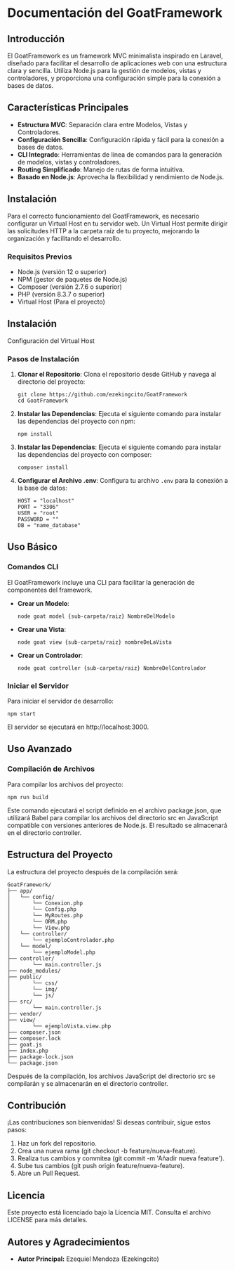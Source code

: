 # Documentación del GoatFramework

Introducción
------------

El GoatFramework es un framework MVC minimalista inspirado en Laravel, diseñado para facilitar el desarrollo de aplicaciones web con una estructura clara y sencilla. Utiliza Node.js para la gestión de modelos, vistas y controladores, y proporciona una configuración simple para la conexión a bases de datos.

Características Principales
---------------------------

-   **Estructura MVC**: Separación clara entre Modelos, Vistas y Controladores.
-   **Configuración Sencilla**: Configuración rápida y fácil para la conexión a bases de datos.
-   **CLI Integrado**: Herramientas de línea de comandos para la generación de modelos, vistas y controladores.
-   **Routing Simplificado**: Manejo de rutas de forma intuitiva.
-   **Basado en Node.js**: Aprovecha la flexibilidad y rendimiento de Node.js.

Instalación
-----------
Para el correcto funcionamiento del GoatFramework, es necesario configurar un Virtual Host en tu servidor web. Un Virtual Host permite dirigir las solicitudes HTTP a la carpeta raíz de tu proyecto, mejorando la organización y facilitando el desarrollo.

### Requisitos Previos

-   Node.js (versión 12 o superior)
-   NPM (gestor de paquetes de Node.js)
-   Composer (versión 2.7.6 o superior)
-   PHP (versión 8.3.7 o superior)
-   Virtual Host (Para el proyecto)

Instalación
-----------
Configuración del Virtual Host

### Pasos de Instalación

1.  **Clonar el Repositorio**: Clona el repositorio desde GitHub y navega al directorio del proyecto:

    ```plaintext
    git clone https://github.com/ezekingcito/GoatFramework
    cd GoatFramework
    ```

2.  **Instalar las Dependencias**: Ejecuta el siguiente comando para instalar las dependencias del proyecto con npm:

    ```plaintext
    npm install
    ```

3.  **Instalar las Dependencias**: Ejecuta el siguiente comando para instalar las dependencias del proyecto con composer:

    ```plaintext
    composer install
    ```

4.  **Configurar el Archivo .env**: Configura tu archivo `.env` para la conexión a la base de datos:

    ```plaintext
    HOST = "localhost"
    PORT = "3306"
    USER = "root"
    PASSWORD = ""
    DB = "name_database"
    ```

Uso Básico
----------

### Comandos CLI

El GoatFramework incluye una CLI para facilitar la generación de componentes del framework.

-   **Crear un Modelo**:

    ```plaintext
    node goat model {sub-carpeta/raiz} NombreDelModelo
    ```

-   **Crear una Vista**:

    ```plaintext
    node goat view {sub-carpeta/raiz} nombreDeLaVista
    ```

-   **Crear un Controlador**:

    ```plaintext
    node goat controller {sub-carpeta/raiz} NombreDelControlador
    ```

### Iniciar el Servidor

Para iniciar el servidor de desarrollo:

```plaintext
npm start
```

El servidor se ejecutará en http://localhost:3000.

## Uso Avanzado

### Compilación de Archivos

Para compilar los archivos del proyecto:
```
npm run build   
```


Este comando ejecutará el script definido en el archivo package.json, que utilizará Babel para compilar los archivos del directorio src en JavaScript compatible con versiones anteriores de Node.js. El resultado se almacenará en el directorio controller.

## Estructura del Proyecto
La estructura del proyecto después de la compilación será:
```
GoatFramework/
├── app/
│   └── config/
│       └── Conexion.php
│       └── Config.php
│       └── MyRoutes.php
│       └── ORM.php
│       └── View.php
│   └── controller/
│       └── ejemploControlador.php
│   └── model/
│       └── ejemploModel.php
├── controller/
│       └── main.controller.js
├── node_modules/
├── public/
│       └── css/
│       └── img/
│       └── js/
├── src/
│       └── main.controller.js
├── vendor/
├── view/
│       └── ejemploVista.view.php
├── composer.json
├── composer.lock
├── goat.js
├── index.php
├── package-lock.json
└── package.json
```
Después de la compilación, los archivos JavaScript del directorio src se compilarán y se almacenarán en el directorio controller.
## Contribución
¡Las contribuciones son bienvenidas! Si deseas contribuir, sigue estos pasos:

1. Haz un fork del repositorio.
2. Crea una nueva rama (git checkout -b feature/nueva-feature).
3. Realiza tus cambios y commitea (git commit -m 'Añadir nueva feature').
4. Sube tus cambios (git push origin feature/nueva-feature).
5. Abre un Pull Request.
## Licencia
Este proyecto está licenciado bajo la Licencia MIT. Consulta el archivo LICENSE para más detalles.
## Autores y Agradecimientos
-   **Autor Principal:** Ezequiel Mendoza (Ezekingcito)